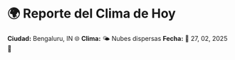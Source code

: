 # 🌍 Reporte del Clima de Hoy

**Ciudad:** Bengaluru, IN 🌐
**Clima:** 🌤️ Nubes dispersas
**Fecha:** 📅 27, 02, 2025 🚀
